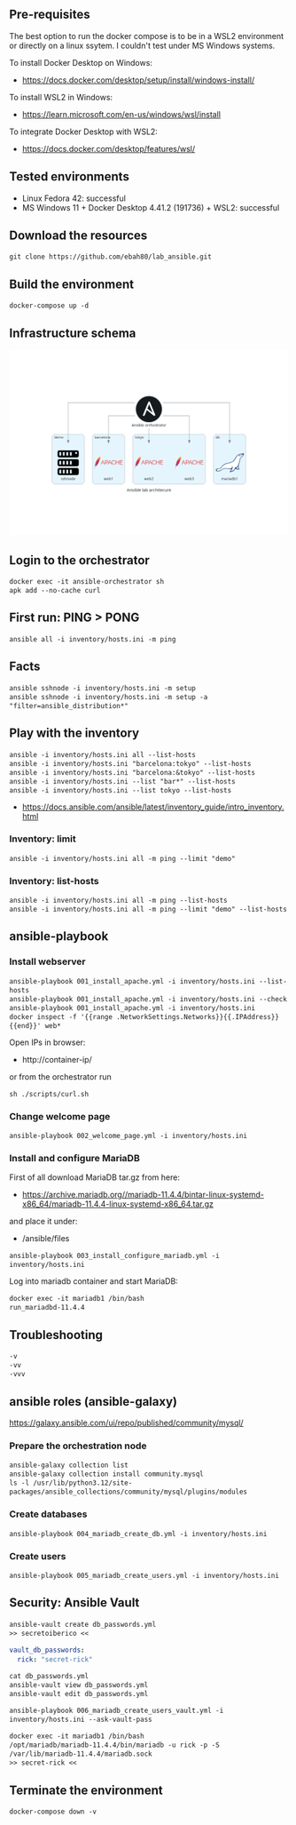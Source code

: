 ## Pre-requisites

The best option to run the docker compose is to be in a WSL2 environment or directly on a linux ssytem.
I couldn't test under MS Windows systems.

To install Docker Desktop on Windows:
- https://docs.docker.com/desktop/setup/install/windows-install/

To install WSL2 in Windows:
- https://learn.microsoft.com/en-us/windows/wsl/install

To integrate Docker Desktop with WSL2:
- https://docs.docker.com/desktop/features/wsl/

## Tested environments

- Linux Fedora 42: successful
- MS Windows 11 + Docker Desktop 4.41.2 (191736) + WSL2: successful

## Download the resources

```
git clone https://github.com/ebah80/lab_ansible.git
```

## Build the environment

```
docker-compose up -d
```

## Infrastructure schema

![Ansible lab architecture](_media/diagrams/ansible_lab_architecture.png)

## Login to the orchestrator

```
docker exec -it ansible-orchestrator sh
apk add --no-cache curl
```

## First run: PING > PONG

```
ansible all -i inventory/hosts.ini -m ping
```

## Facts

```
ansible sshnode -i inventory/hosts.ini -m setup
ansible sshnode -i inventory/hosts.ini -m setup -a "filter=ansible_distribution*"
```

## Play with the inventory

```
ansible -i inventory/hosts.ini all --list-hosts
ansible -i inventory/hosts.ini "barcelona:tokyo" --list-hosts
ansible -i inventory/hosts.ini "barcelona:&tokyo" --list-hosts
ansible -i inventory/hosts.ini --list "bar*" --list-hosts
ansible -i inventory/hosts.ini --list tokyo --list-hosts
```
- https://docs.ansible.com/ansible/latest/inventory_guide/intro_inventory.html

### Inventory: limit

```
ansible -i inventory/hosts.ini all -m ping --limit "demo"
```

### Inventory: list-hosts

```
ansible -i inventory/hosts.ini all -m ping --list-hosts
ansible -i inventory/hosts.ini all -m ping --limit "demo" --list-hosts
```

## ansible-playbook

### Install webserver

```
ansible-playbook 001_install_apache.yml -i inventory/hosts.ini --list-hosts
ansible-playbook 001_install_apache.yml -i inventory/hosts.ini --check
ansible-playbook 001_install_apache.yml -i inventory/hosts.ini
docker inspect -f '{{range .NetworkSettings.Networks}}{{.IPAddress}}{{end}}' web*
```

Open IPs in browser:
- http://container-ip/

or from the orchestrator run

```
sh ./scripts/curl.sh
```

### Change welcome page

```
ansible-playbook 002_welcome_page.yml -i inventory/hosts.ini
```

### Install and configure MariaDB

First of all download MariaDB tar.gz from here:
- https://archive.mariadb.org//mariadb-11.4.4/bintar-linux-systemd-x86_64/mariadb-11.4.4-linux-systemd-x86_64.tar.gz

and place it under:
- /ansible/files

```
ansible-playbook 003_install_configure_mariadb.yml -i inventory/hosts.ini
```

Log into mariadb container and start MariaDB:

```
docker exec -it mariadb1 /bin/bash
run_mariadbd-11.4.4 
```

## Troubleshooting

```
-v
-vv
-vvv
```

## ansible roles (ansible-galaxy)

https://galaxy.ansible.com/ui/repo/published/community/mysql/

### Prepare the orchestration node

```
ansible-galaxy collection list
ansible-galaxy collection install community.mysql
ls -l /usr/lib/python3.12/site-packages/ansible_collections/community/mysql/plugins/modules
```

### Create databases

```
ansible-playbook 004_mariadb_create_db.yml -i inventory/hosts.ini
```

### Create users

```
ansible-playbook 005_mariadb_create_users.yml -i inventory/hosts.ini
```

## Security: Ansible Vault

```
ansible-vault create db_passwords.yml
>> secretoiberico <<
```

```db_passwords.yml
vault_db_passwords:
  rick: "secret-rick"
```

```
cat db_passwords.yml
ansible-vault view db_passwords.yml
ansible-vault edit db_passwords.yml
```

```
ansible-playbook 006_mariadb_create_users_vault.yml -i inventory/hosts.ini --ask-vault-pass
```

```
docker exec -it mariadb1 /bin/bash
/opt/mariadb/mariadb-11.4.4/bin/mariadb -u rick -p -S /var/lib/mariadb-11.4.4/mariadb.sock
>> secret-rick <<
```

## Terminate the environment

```
docker-compose down -v
```

